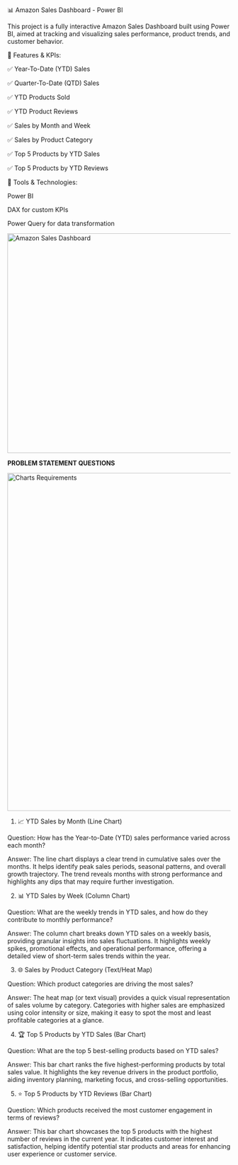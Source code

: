 📊 Amazon Sales Dashboard - Power BI

This project is a fully interactive Amazon Sales Dashboard built using Power BI, aimed at tracking and visualizing sales performance, product trends, and customer behavior.

🔧 Features & KPIs:

✅ Year-To-Date (YTD) Sales

✅ Quarter-To-Date (QTD) Sales

✅ YTD Products Sold

✅ YTD Product Reviews

✅ Sales by Month and Week

✅ Sales by Product Category

✅ Top 5 Products by YTD Sales

✅ Top 5 Products by YTD Reviews

📌 Tools & Technologies:

Power BI

DAX for custom KPIs

Power Query for data transformation


<img width="881" height="496" alt="Amazon Sales Dashboard" src="https://github.com/user-attachments/assets/fee739c6-f563-4f28-8a1f-fbe705286d89" />



**PROBLEM STATEMENT QUESTIONS** 

<img width="1362" height="763" alt="Charts Requirements" src="https://github.com/user-attachments/assets/b6bad228-4382-4a66-9869-b68ea750fd04" />

1. 📈 YTD Sales by Month (Line Chart)

Question: How has the Year-to-Date (YTD) sales performance varied across each month?

Answer:
The line chart displays a clear trend in cumulative sales over the months. It helps identify peak sales periods, seasonal patterns, and overall growth trajectory. The trend reveals months with strong performance and highlights any dips that may require further investigation.

2. 📊 YTD Sales by Week (Column Chart)

Question: What are the weekly trends in YTD sales, and how do they contribute to monthly performance?

Answer:
The column chart breaks down YTD sales on a weekly basis, providing granular insights into sales fluctuations. It highlights weekly spikes, promotional effects, and operational performance, offering a detailed view of short-term sales trends within the year.

3. 🌐 Sales by Product Category (Text/Heat Map)

Question: Which product categories are driving the most sales?

Answer:
The heat map (or text visual) provides a quick visual representation of sales volume by category. Categories with higher sales are emphasized using color intensity or size, making it easy to spot the most and least profitable categories at a glance.

4. 🏆 Top 5 Products by YTD Sales (Bar Chart)

Question: What are the top 5 best-selling products based on YTD sales?

Answer:
This bar chart ranks the five highest-performing products by total sales value. It highlights the key revenue drivers in the product portfolio, aiding inventory planning, marketing focus, and cross-selling opportunities.

5. ⭐ Top 5 Products by YTD Reviews (Bar Chart)

Question: Which products received the most customer engagement in terms of reviews?

Answer:
This bar chart showcases the top 5 products with the highest number of reviews in the current year. It indicates customer interest and satisfaction, helping identify potential star products and areas for enhancing user experience or customer service.

